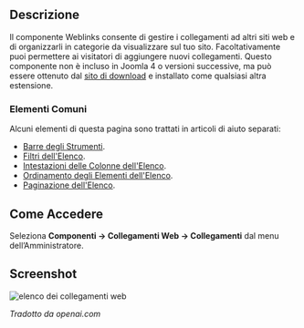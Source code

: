 <!-- Filename: Help4.x:Components_Weblinks_Links / Display title: Collegamenti Web -->

## Descrizione

Il componente Weblinks consente di gestire i collegamenti ad altri siti web e di organizzarli in categorie da visualizzare sul tuo sito. Facoltativamente puoi permettere ai visitatori di aggiungere nuovi collegamenti. Questo componente non è incluso in Joomla 4 o versioni successive, ma può essere ottenuto dal 
[sito di download](https://downloads.joomla.org/extensions/weblinks) 
e installato come qualsiasi altra estensione.

### Elementi Comuni

Alcuni elementi di questa pagina sono trattati in articoli di aiuto separati:

* [Barre degli Strumenti](jdocmanual?article=help/common-elements/toolbars).
* [Filtri dell'Elenco](jdocmanual?article=help/common-elements/list-filters).
* [Intestazioni delle Colonne dell'Elenco](jdocmanual?article=help/common-elements/list-column-headers).
* [Ordinamento degli Elementi dell'Elenco](jdocmanual?article=help/common-elements/list-ordering).
* [Paginazione dell'Elenco](jdocmanual?article=help/common-elements/list-pagination).

## Come Accedere

Seleziona **Componenti → Collegamenti Web → Collegamenti** dal menu dell’Amministratore.

## Screenshot

![elenco dei collegamenti web](../../../it/images/weblinks/weblinks-list.png)

*Tradotto da openai.com*

